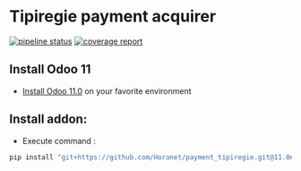 # Tipiregie payment acquirer

[![pipeline status](https://github.com/Horanet/payment_tipiregie/badges/11.0/pipeline.svg)](https://github.com/Horanet/payment_tipiregie/commits/11.0)
[![coverage report](https://github.com/Horanet/payment_tipiregie/badges/11.0/coverage.svg)](https://github.com/Horanet/payment_tipiregie/commits/11.0)

## Install Odoo 11

- [Install Odoo 11.0](https://www.odoo.com/documentation/11.0/setup/install.html) on your favorite environment

## Install addon:

- Execute command :

```ruby
pip install "git+https://github.com/Horanet/payment_tipiregie.git@11.0#egg=odoo11-addon-payment-tipiregie&subdirectory=setup/payment_tipiregie"
```
